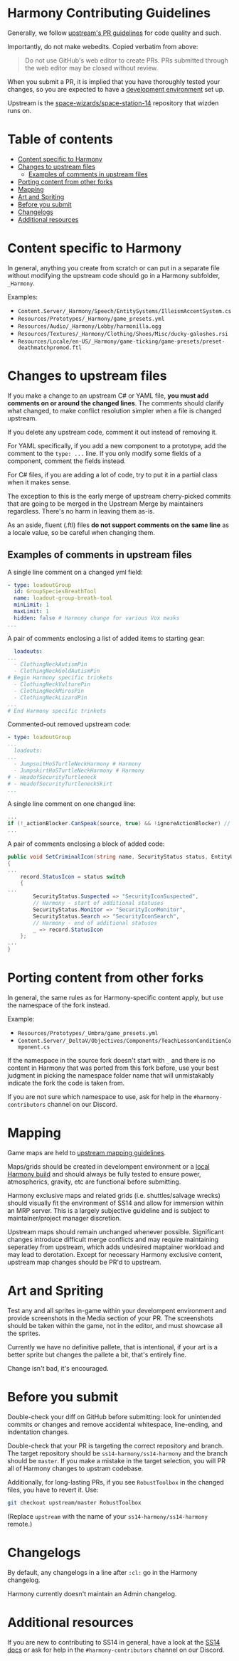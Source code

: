 # Harmony Contributing Guidelines

Generally, we follow [upstream's PR guidelines](https://docs.spacestation14.com/en/general-development/codebase-info/pull-request-guidelines.html) for code quality and such.

Importantly, do not make webedits. Copied verbatim from above:
> Do not use GitHub's web editor to create PRs. PRs submitted through the web editor may be closed without review.

When you submit a PR, it is implied that you have thoroughly tested your changes, so you are expected to have a [development environment](https://docs.spacestation14.com/en/general-development/setup/setting-up-a-development-environment.html) set up.

Upstream is the [space-wizards/space-station-14](https://github.com/space-wizards/space-station-14) repository that wizden runs on.

# Table of contents

<!--ts-->
- [Content specific to Harmony](#content-specific-to-harmony)
- [Changes to upstream files](#changes-to-upstream-files)
  - [Examples of comments in upstream files](#examples-of-comments-in-upstream-files)
- [Porting content from other forks](#porting-content-from-other-forks)
- [Mapping](#mapping)
- [Art and Spriting](#art-and-spriting)
- [Before you submit](#before-you-submit)
- [Changelogs](#changelogs)
- [Additional resources](#additional-resources)
<!--te-->

# Content specific to Harmony

In general, anything you create from scratch or can put in a separate file without modifying the upstream code should go in a Harmony subfolder, `_Harmony`.

Examples:
- `Content.Server/_Harmony/Speech/EntitySystems/IlleismAccentSystem.cs`
- `Resources/Prototypes/_Harmony/game_presets.yml`
- `Resources/Audio/_Harmony/Lobby/harmonilla.ogg`
- `Resources/Textures/_Harmony/Clothing/Shoes/Misc/ducky-galoshes.rsi`
- `Resources/Locale/en-US/_Harmony/game-ticking/game-presets/preset-deathmatchpromod.ftl`

# Changes to upstream files

If you make a change to an upstream C# or YAML file, **you must add comments on or around the changed lines**. The comments should clarify what changed, to make conflict resolution simpler when a file is changed upstream.

If you delete any upstream code, comment it out instead of removing it.

For YAML specifically, if you add a new component to a prototype, add the comment to the `type: ...` line.
If you only modify some fields of a component, comment the fields instead.

For C# files, if you are adding a lot of code, try to put it in a partial class when it makes sense.

The exception to this is the early merge of upstream cherry-picked commits that are going to be merged in the Upstream Merge by maintainers regardless. There's no harm in leaving them as-is.

As an aside, fluent (.ftl) files **do not support comments on the same line** as a locale value, so be careful when changing them.

## Examples of comments in upstream files

A single line comment on a changed yml field:
```yml
- type: loadoutGroup
  id: GroupSpeciesBreathTool
  name: loadout-group-breath-tool
  minLimit: 1
  maxLimit: 1
  hidden: false # Harmony change for various Vox masks
...
```

A pair of comments enclosing a list of added items to starting gear:
```yml
  loadouts:
...
  - ClothingNeckAutismPin
  - ClothingNeckGoldAutismPin
# Begin Harmony specific trinkets
  - ClothingNeckVulturePin
  - ClothingNeckMirosPin
  - ClothingNeckLizardPin
...
# End Harmony specific trinkets
```

Commented-out removed upstream code:
```yml
- type: loadoutGroup
...
  loadouts:
...
  - JumpsuitHoSTurtleNeckHarmony # Harmony
  - JumpskirtHoSTurtleNeckHarmony # Harmony
# - HeadofSecurityTurtleneck
# - HeadofSecurityTurtleneckSkirt
...
```

A single line comment on one changed line:
```cs
...
if (!_actionBlocker.CanSpeak(source, true) && !ignoreActionBlocker) // Harmony change for hypophonia trait
...
```

A pair of comments enclosing a block of added code:
```cs
public void SetCriminalIcon(string name, SecurityStatus status, EntityUid characterUid)
{
...
    record.StatusIcon = status switch
    {
...
        SecurityStatus.Suspected => "SecurityIconSuspected",
        // Harmony - start of additional statuses
        SecurityStatus.Monitor => "SecurityIconMonitor",
        SecurityStatus.Search => "SecurityIconSearch",
        // Harmony - end of additional statuses
        _ => record.StatusIcon
    };
...
}
```

# Porting content from other forks

In general, the same rules as for Harmony-specific content apply, but use the namespace of the fork instead.

Example:
- `Resources/Prototypes/_Umbra/game_presets.yml`
- `Content.Server/_DeltaV/Objectives/Components/TeachLessonConditionComponent.cs`

If the namespace in the source fork doesn't start with `_` and there is no content in Harmony that was ported from this fork before, use your best judgment in picking the namespace folder name that will unmistakably indicate the fork the code is taken from.

If you are not sure which namespace to use, ask for help in the `#harmony-contributors` channel on our Discord.

# Mapping

Game maps are held to [upstream mapping guidelines](https://docs.spacestation14.com/en/space-station-14/mapping.html).

Maps/grids should be created in develompent environment or a [local Harmony build](http://cdn.harmony14.com/fork/harmony/) and should always be fully tested to ensure power, atmospherics, gravity, etc are functional before submitting.

Harmony exclusive maps and related grids (i.e. shuttles/salvage wrecks) should visually fit the environment of SS14 and allow for immersion within an MRP server. This is a largely subjective guideline and is subject to maintainer/project manager discretion.

Upstream maps should remain unchanged whenever possible. Significant changes introduce difficult merge conflicts and may require maintaining seperatley from upstream, which adds undesired maptainer workload and may lead to derotation.
Except for necessary Harmony exclusive content, upstream map changes should be PR'd to upstream.

# Art and Spriting

Test any and all sprites in-game within your develompent environment and provide screenshots in the Media section of your PR. The screenshots should be taken within the game, not in the editor, and must showcase all the sprites.

Currently we have no definitive pallete, that is intentional, if your art is a better sprite but changes the pallete a bit, that's entirely fine.

Change isn't bad, it's encouraged.

# Before you submit

Double-check your diff on GitHub before submitting: look for unintended commits or changes and remove accidental whitespace, line-ending, and indentation changes.

Double-check that your PR is targeting the correct repository and branch. The target repository should be `ss14-harmony/ss14-harmony` and the branch should be `master`. If you make a mistake in the target selection, you will PR all of Harmony changes to upstram codebase.

Additionally, for long-lasting PRs, if you see `RobustToolbox` in the changed files, you have to revert it. Use:
```sh
git checkout upstream/master RobustToolbox
```
(Replace `upstream` with the name of your `ss14-harmony/ss14-harmony` remote.)

# Changelogs

By default, any changelogs in a line after `:cl:` go in the Harmony changelog.

Harmony currently doesn't maintain an Admin changelog.

# Additional resources

If you are new to contributing to SS14 in general, have a look at the [SS14 docs](https://docs.spacestation14.io/) or ask for help in the `#harmony-contributors` channel on our Discord.
